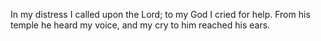 In my distress I called upon the Lord; to my God I cried for help. From his temple he heard my voice, and my cry to him reached his ears.
